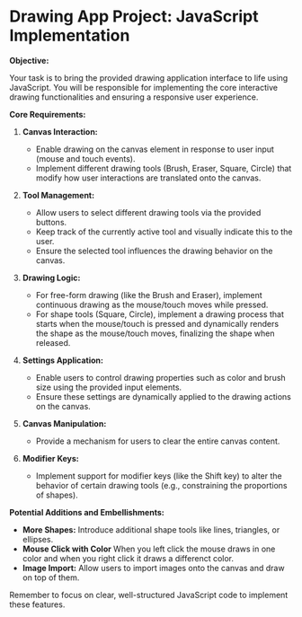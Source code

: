 #   Drawing App Project: JavaScript Implementation

**Objective:**

Your task is to bring the provided drawing application interface to life using JavaScript. You will be responsible for implementing the core interactive drawing functionalities and ensuring a responsive user experience.

**Core Requirements:**

1.  **Canvas Interaction:**
    * Enable drawing on the canvas element in response to user input (mouse and touch events).
    * Implement different drawing tools (Brush, Eraser, Square, Circle) that modify how user interactions are translated onto the canvas.

2.  **Tool Management:**
    * Allow users to select different drawing tools via the provided buttons.
    * Keep track of the currently active tool and visually indicate this to the user.
    * Ensure the selected tool influences the drawing behavior on the canvas.

3.  **Drawing Logic:**
    * For free-form drawing (like the Brush and Eraser), implement continuous drawing as the mouse/touch moves while pressed.
    * For shape tools (Square, Circle), implement a drawing process that starts when the mouse/touch is pressed and dynamically renders the shape as the mouse/touch moves, finalizing the shape when released.

4.  **Settings Application:**
    * Enable users to control drawing properties such as color and brush size using the provided input elements.
    * Ensure these settings are dynamically applied to the drawing actions on the canvas.

5.  **Canvas Manipulation:**
    * Provide a mechanism for users to clear the entire canvas content.

6.  **Modifier Keys:**
    * Implement support for modifier keys (like the Shift key) to alter the behavior of certain drawing tools (e.g., constraining the proportions of shapes).


**Potential Additions and Embellishments:**
* **More Shapes:** Introduce additional shape tools like lines, triangles, or ellipses.
* **Mouse Click with Color** When you left click the mouse draws in one color and when you right click it draws a differenct color.
* **Image Import:** Allow users to import images onto the canvas and draw on top of them.

Remember to focus on clear, well-structured JavaScript code to implement these features.